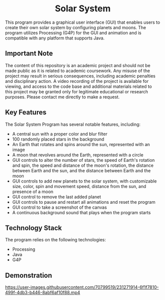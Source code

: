 <h1 align="center"> Solar System </h1>
This program provides a graphical user interface (GUI) that enables users to create their own solar system by configuring planets and moons. The program utilizes Processing (G4P) for the GUI and animation and is compatible with any platform that supports Java.

## Important Note
The content of this repository is an academic project and should not be made public as it is related to academic coursework. Any misuse of the project may result in serious consequences, including academic penalties and disciplinary action. A video recording of the project is available for viewing, and access to the code base and additional materials related to this project may be granted only for legitimate educational or research purposes. Please contact me directly to make a request.

## Key Features
The Solar System Program has several notable features, including:

* A central sun with a proper color and blur filter
* 100 randomly placed stars in the background
* An Earth that rotates and spins around the sun, represented with an image
* A moon that revolves around the Earth, represented with a circle
* GUI controls to alter the number of stars, the speed of Earth's rotation and spin, the speed and distance of the moon's rotation, the distance between Earth and the sun, and the distance between Earth and the moon
* GUI controls to add new planets to the solar system, with customizable size, color, spin and movement speed, distance from the sun, and presence of a moon
* GUI control to remove the last added planet
* GUI controls to pause and restart all animations and reset the program
* GUI control to take a screenshot of the canvas
* A continuous background sound that plays when the program starts

## Technology Stack
The program relies on the following technologies:
* Processing
* Java
* G4P

## Demonstration
https://user-images.githubusercontent.com/70799519/231271914-6f1f7810-499f-4db3-b446-8abf6af10f88.mp4





